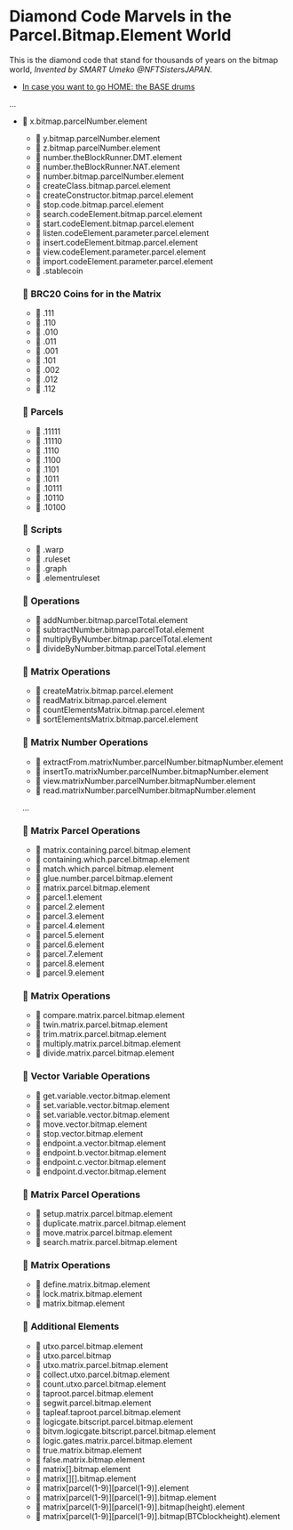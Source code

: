 # Diamond Code Marvels in the Parcel.Bitmap.Element World

This is the diamond code that stand for thousands of years on the bitmap world, *Invented by SMART Umeko @NFTSistersJAPAN*.

- [In case you want to go HOME: the BASE drums](../README.md)

...

- 💎 x.bitmap.parcelNumber.element
  - 💎 y.bitmap.parcelNumber.element
  - 💎 z.bitmap.parcelNumber.element
  - 💎 number.theBlockRunner.DMT.element
  - 💎 number.theBlockRunner.NAT.element
  - 💎 number.bitmap.parcelNumber.element
  - 💎 createClass.bitmap.parcel.element
  - 💎 createConstructor.bitmap.parcel.element
  - 💎 stop.code.bitmap.parcel.element
  - 💎 search.codeElement.bitmap.parcel.element
  - 💎 start.codeElement.bitmap.parcel.element
  - 💎 listen.codeElement.parameter.parcel.element
  - 💎 insert.codeElement.bitmap.parcel.element
  - 💎 view.codeElement.parameter.parcel.element
  - 💎 import.codeElement.parameter.parcel.element
  - 🔴 .stablecoin
 
  ### 🔴 BRC20 Coins for in the Matrix
 
  - 🔴 .111
  - 🔴 .110
  - 🔴 .010
  - 🔴 .011
  - 🔴 .001
  - 🔴 .101
  - 🔴 .002
  - 🔴 .012
  - 🔴 .112

  ### 💎 Parcels
    - 💎 .11111
    - 💎 .11110
    - 💎 .1110
    - 💎 .1100
    - 💎 .1101
    - 💎 .1011
    - 💎 .10111
    - 💎 .10110
    - 💎 .10100

  ### 💎 Scripts
    - 💎 .warp
    - 💎 .ruleset
    - 💎 .graph
    - 💎 .elementruleset

  ### 💎 Operations
    - 💎 addNumber.bitmap.parcelTotal.element
    - 💎 subtractNumber.bitmap.parcelTotal.element
    - 💎 multiplyByNumber.bitmap.parcelTotal.element
    - 💎 divideByNumber.bitmap.parcelTotal.element

  ### 💎 Matrix Operations
    - 💎 createMatrix.bitmap.parcel.element
    - 💎 readMatrix.bitmap.parcel.element
    - 💎 countElementsMatrix.bitmap.parcel.element
    - 💎 sortElementsMatrix.bitmap.parcel.element

  ### 💎 Matrix Number Operations
    - 💎 extractFrom.matrixNumber.parcelNumber.bitmapNumber.element
    - 💎 insertTo.matrixNumber.parcelNumber.bitmapNumber.element
    - 💎 view.matrixNumber.parcelNumber.bitmapNumber.element
    - 💎 read.matrixNumber.parcelNumber.bitmapNumber.element

  ...

  ### 💎 Matrix Parcel Operations
    - 💎 matrix.containing.parcel.bitmap.element
    - 💎 containing.which.parcel.bitmap.element
    - 💎 match.which.parcel.bitmap.element
    - 💎 glue.number.parcel.bitmap.element
    - 💎 matrix.parcel.bitmap.element
    - 🔴 parcel.1.element
    - 🔴  parcel.2.element
    - 🔴  parcel.3.element
    - 🔴  parcel.4.element
    - 🔴  parcel.5.element
    - 🔴  parcel.6.element
    - 🔴  parcel.7.element
    - 🔴  parcel.8.element
    - 🔴  parcel.9.element

  ### 💎 Matrix Operations
    - 💎 compare.matrix.parcel.bitmap.element
    - 💎 twin.matrix.parcel.bitmap.element
    - 💎 trim.matrix.parcel.bitmap.element
    - 💎 multiply.matrix.parcel.bitmap.element
    - 💎 divide.matrix.parcel.bitmap.element

  ### 💎 Vector Variable Operations
    - 💎 get.variable.vector.bitmap.element
    - 💎 set.variable.vector.bitmap.element
    - 💎 set.variable.vector.bitmap.element
    - 💎 move.vector.bitmap.element
    - 💎 stop.vector.bitmap.element
    - 💎 endpoint.a.vector.bitmap.element
    - 💎 endpoint.b.vector.bitmap.element
    - 💎 endpoint.c.vector.bitmap.element
    - 💎 endpoint.d.vector.bitmap.element

  ### 💎 Matrix Parcel Operations
    - 💎 setup.matrix.parcel.bitmap.element
    - 💎 duplicate.matrix.parcel.bitmap.element
    - 💎 move.matrix.parcel.bitmap.element
    - 💎 search.matrix.parcel.bitmap.element

  ### 💎 Matrix Operations
    - 💎 define.matrix.bitmap.element
    - 💎 lock.matrix.bitmap.element
    - 💎 matrix.bitmap.element

  ### 💎 Additional Elements
    - 💎 utxo.parcel.bitmap.element
    - 💎 utxo.parcel.bitmap
    - 💎 utxo.matrix.parcel.bitmap.element
    - 💎 collect.utxo.parcel.bitmap.element
    - 💎 count.utxo.parcel.bitmap.element
    - 💎 taproot.parcel.bitmap.element
    - 💎 segwit.parcel.bitmap.element
    - 💎 tapleaf.taproot.parcel.bitmap.element
    - 💎 logicgate.bitscript.parcel.bitmap.element
    - 💎 bitvm.logicgate.bitscript.parcel.bitmap.element
    - 💎 logic.gates.matrix.parcel.bitmap.element
    - 💎 true.matrix.bitmap.element
    - 💎 false.matrix.bitmap.element
    - 💎 matrix[].bitmap.element
    - 💎 matrix[][].bitmap.element
    - 💎 matrix[parcel(1-9)][parcel(1-9)].element
    - 💎 matrix[parcel(1-9)][parcel(1-9)].bitmap.element
    - 💎 matrix[parcel(1-9)][parcel(1-9)].bitmap(height).element
    - 💎 matrix[parcel(1-9)][parcel(1-9)].bitmap(BTCblockheight).element




